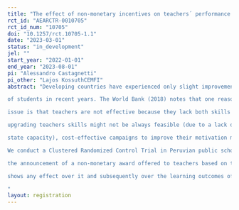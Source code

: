 ```yaml
---
title: "The effect of non-monetary incentives on teachers´ performance and educational outcomes: evidence from a Clustered RCT in Peruvian schools"
rct_id: "AEARCTR-0010705"
rct_id_num: "10705"
doi: "10.1257/rct.10705-1.1"
date: "2023-03-01"
status: "in_development"
jel: ""
start_year: "2022-01-01"
end_year: "2023-08-01"
pi: "Alessandro Castagnetti"
pi_other: "Lajos KossuthCEMFI"
abstract: "Developing countries have experienced only slight improvements in the learning outcomes
of students in recent years. The World Bank (2018) notes that one reason driving this
issue is that teachers are not effective because they lack both skills and motivation. While
upgrading teachers skills might not be always feasible (due to a lack of resources and/or
state capacity), cost-effective campaigns to improve their motivation might prove crucial.
We conduct a Clustered Randomized Control Trial in Peruvian public schools to test whether
the announcement of a non-monetary award offered to teachers based on their performance
shows any effect over it and subsequently over the learning outcomes of students.
"
layout: registration
---
```


